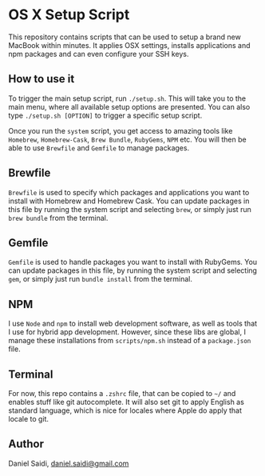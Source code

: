 # OS X Setup Script

This repository contains scripts that can be used to setup a brand new
MacBook within minutes. It applies OSX settings, installs applications
and npm packages and can even configure your SSH keys.


## How to use it

To trigger the main setup script, run `./setup.sh`. This will take you
to the main menu, where all available setup options are presented. You
can also type `./setup.sh [OPTION]` to trigger a specific setup script.

Once you run the `system` script, you get access to amazing tools like
`Homebrew`, `Homebrew-Cask`, `Brew Bundle`, `RubyGems`, `NPM` etc. You
will then be able to use `Brewfile` and `Gemfile` to manage packages.


## Brewfile

`Brewfile` is used to specify which packages and applications you want
to install with Homebrew and Homebrew Cask. You can update packages in
this file by running the system script and selecting `brew`, or simply
just run `brew bundle` from the terminal.


## Gemfile

`Gemfile` is used to handle packages you want to install with RubyGems.
You can update packages in this file, by running the system script and
selecting `gem`, or simply just run `bundle install` from the terminal.


## NPM

I use `Node` and `npm` to install web development software, as well as
tools that I use for hybrid app development. However, since these libs
are global, I manage these installations from `scripts/npm.sh` instead
of a `package.json` file.


## Terminal

For now, this repo contains a `.zshrc` file, that can be copied to `~/`
and enables stuff like git autocomplete. It will also set git to apply
English as standard language, which is nice for locales where Apple do
apply that locale to git.


## Author

Daniel Saidi, daniel.saidi@gmail.com